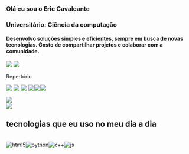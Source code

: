 ### Olá eu sou o Eric Cavalcante 
### Universitário: Ciência da computação
#### Desenvolvo soluções simples e eficientes, sempre em busca de novas tecnologias. Gosto de compartilhar projetos e colaborar com a comunidade.
[![](https://img.shields.io/badge/LinkedIn-0077B5?style=for-the-badge&logo=linkedin&logoColor=white/)](https://www.linkedin.com/in/eric-cavalcante-freitas-8831592b5?utm_source=share&utm_campaign=share_via&utm_content=profile&utm_medium=ios_app)
[![](https://img.shields.io/badge/Instagram-E4405F?style=for-the-badge&logo=instagram&logoColor=white/)](https://www.instagram.com/ericfrei01_/?igsh=YzdxYzNtczI4dW11&utm_source=qr) <br/>

Repertório 

![](https://img.shields.io/badge/C%2B%2B-00599C?style=for-the-badge&logo=c%2B%2B&logoColor=white/)
![](https://img.shields.io/badge/Python-14354C?style=for-the-badge&logo=python&logoColor=white/)
![](https://img.shields.io/badge/JavaScript-323330?style=for-the-badge&logo=javascript&logoColor=F7DF1E/)
![](https://img.shields.io/badge/HTML5-E34F26?style=for-the-badge&logo=html5&logoColor=white/)![](https://img.shields.io/badge/MySQL-00000F?style=for-the-badge&logo=mysql&logoColor=white/)![](https://img.shields.io/badge/Kali_Linux-557C94?style=for-the-badge&logo=kali-linux&logoColor=white/)
 
![](https://github-readme-streak-stats.herokuapp.com/?user=s4m0n&theme=dracula&hide_border=false)<br/> 
![](https://github-readme-stats.vercel.app/api?username=s4m0n&show_icons=true&theme=merko)

 ## tecnologias que eu uso no meu dia a dia 
 <div sytle="display inline_block"><br/>
 <img align="center" alt="html5" src="https://img.shields.io/badge/HTML5-E34F26?style=for-the-badge&logo=html5&logoColor=white" /><img align="center" alt="python" src="https://img.shields.io/badge/Python-14354C?style=for-the-badge&logo=python&logoColor=white" /><img align="center" alt="c++" src="https://img.shields.io/badge/C%2B%2B-00599C?style=for-the-badge&logo=c%2B%2B&logoColor=white" /><img align="center" alt="js" src="https://img.shields.io/badge/JavaScript-F7DF1E?style=for-the-badge&logo=javascript&logoColor=black" />
</div>
